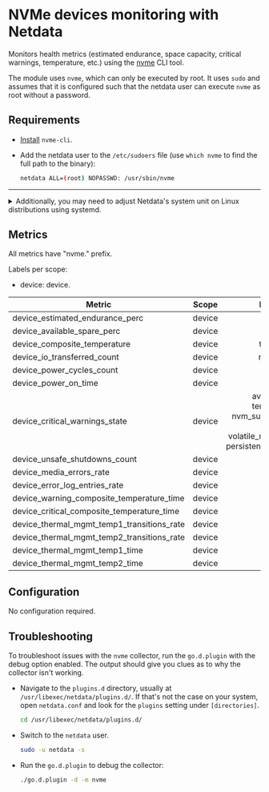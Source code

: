 <!--
title: "NVMe devices monitoring with Netdata"
custom_edit_url: https://github.com/netdata/go.d.plugin/edit/master/modules/nvme/README.md
description: "Monitors NVMe devices health metrics using the nvme CLI tool."
sidebar_label: "NVMe devices"
learn_status: "Published"
learn_topic_type: "References"
learn_rel_path: "Integrations/Monitor/Devices"
-->

# NVMe devices monitoring with Netdata

Monitors health metrics (estimated endurance, space capacity, critical warnings, temperature, etc.) using
the [nvme](https://github.com/linux-nvme/nvme-cli#nvme-cli) CLI tool.

The module uses `nvme`, which can only be executed by root. It uses `sudo` and assumes that it is configured such that
the netdata user can execute `nvme` as root without a password.

## Requirements

- [Install](https://github.com/linux-nvme/nvme-cli#distro-support) `nvme-cli`.
- Add the netdata user to the `/etc/sudoers` file (use `which nvme` to find the full path to the binary):

  ```bash
  netdata ALL=(root) NOPASSWD: /usr/sbin/nvme
  ```

---

<details>
<summary>Additionally, you may need to adjust Netdata's system unit on Linux distributions using systemd.</summary>

> **Note**: This is an optional step. Only do this if adding netdata to `/etc/sudoers` didn't help.

The default [CapabilityBoundingSet](https://www.freedesktop.org/software/systemd/man/systemd.exec.html#Capabilities)
doesn't allow using sudo, and is quite strict in general. Resetting is not optimal, but a next-best solution given the
inability to execute nvme using sudo.

As the root user, do the following:

   ```bash
  mkdir /etc/systemd/system/netdata.service.d
  echo -e '[Service]\nCapabilityBoundingSet=~' | tee /etc/systemd/system/netdata.service.d/unset-capability-bounding-set.conf
  systemctl daemon-reload
  systemctl restart netdata.service
  ```

</details>

## Metrics

All metrics have "nvme." prefix.

Labels per scope:

- device: device.

| Metric                                     | Scope  |                                                           Dimensions                                                           |     Units     |
|--------------------------------------------|:------:|:------------------------------------------------------------------------------------------------------------------------------:|:-------------:|
| device_estimated_endurance_perc            | device |                                                              used                                                              |       %       |
| device_available_spare_perc                | device |                                                             spare                                                              |       %       |
| device_composite_temperature               | device |                                                          temperature                                                           |    celsius    |
| device_io_transferred_count                | device |                                                         read, written                                                          |     bytes     |
| device_power_cycles_count                  | device |                                                             power                                                              |    cycles     |
| device_power_on_time                       | device |                                                            power-on                                                            |    seconds    |
| device_critical_warnings_state             | device | available_spare, temp_threshold, nvm_subsystem_reliability, read_only, volatile_mem_backup_failed, persistent_memory_read_only |     state     |
| device_unsafe_shutdowns_count              | device |                                                             unsafe                                                             |   shutdowns   |
| device_media_errors_rate                   | device |                                                             media                                                              |   errors/s    |
| device_error_log_entries_rate              | device |                                                           error_log                                                            |   entries/s   |
| device_warning_composite_temperature_time  | device |                                                             wctemp                                                             |    seconds    |
| device_critical_composite_temperature_time | device |                                                             cctemp                                                             |    seconds    |
| device_thermal_mgmt_temp1_transitions_rate | device |                                                             temp1                                                              | transitions/s |
| device_thermal_mgmt_temp2_transitions_rate | device |                                                             temp2                                                              | transitions/s |
| device_thermal_mgmt_temp1_time             | device |                                                             temp1                                                              |    seconds    |
| device_thermal_mgmt_temp2_time             | device |                                                             temp2                                                              |    seconds    |

## Configuration

No configuration required.

## Troubleshooting

To troubleshoot issues with the `nvme` collector, run the `go.d.plugin` with the debug option enabled. The
output should give you clues as to why the collector isn't working.

- Navigate to the `plugins.d` directory, usually at `/usr/libexec/netdata/plugins.d/`. If that's not the case on
  your system, open `netdata.conf` and look for the `plugins` setting under `[directories]`.

  ```bash
  cd /usr/libexec/netdata/plugins.d/
  ```

- Switch to the `netdata` user.

  ```bash
  sudo -u netdata -s
  ```

- Run the `go.d.plugin` to debug the collector:

  ```bash
  ./go.d.plugin -d -m nvme
  ```
